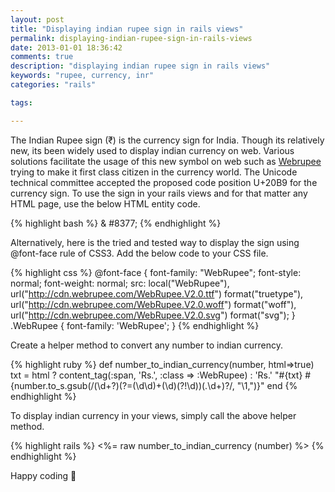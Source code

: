 ```yaml
---
layout: post
title: "Displaying indian rupee sign in rails views"
permalink: displaying-indian-rupee-sign-in-rails-views
date: 2013-01-01 18:36:42
comments: true
description: "displaying indian rupee sign in rails views"
keywords: "rupee, currency, inr"
categories: "rails"

tags:

---
```


The Indian Rupee sign (₹) is the currency sign for India. Though its relatively new, its been widely used to display indian currency on web. Various solutions facilitate the usage of this new symbol on web such as [Webrupee](http://webrupee.com/ "webrupee") trying to make it  first class citizen in the currency world. The Unicode technical committee accepted the proposed code position U+20B9 for the currency sign. To use the sign in your rails views and for that matter any HTML page, use the below HTML entity code.

{% highlight bash %}
& #8377;
{% endhighlight %} 

Alternatively, here is the tried and tested way to display the sign using @font-face rule of CSS3. Add the below code to your CSS file.

{% highlight css %}
@font-face {
font-family: "WebRupee";
font-style: normal;
font-weight: normal;
src: local("WebRupee"), url("http://cdn.webrupee.com/WebRupee.V2.0.ttf") format("truetype"), url("http://cdn.webrupee.com/WebRupee.V2.0.woff") format("woff"), url("http://cdn.webrupee.com/WebRupee.V2.0.svg") format("svg");
}
.WebRupee {
font-family: 'WebRupee';
}
{% endhighlight %} 

Create a helper method to convert any number to indian currency.

{% highlight ruby %}
def number_to_indian_currency(number, html=>true)
txt = html ? content_tag(:span, 'Rs.', :class => :WebRupee) : 'Rs.'
"#{txt} #{number.to_s.gsub(/(\d+?)(?=(\d\d)+(\d)(?!\d))(\.\d+)?/, "\\1,")}"
end
{% endhighlight %} 

To display indian currency in your views, simply call the above helper method.

{% highlight rails %}
<%= raw number_to_indian_currency (number) %>
{% endhighlight %} 

Happy coding 🙂







